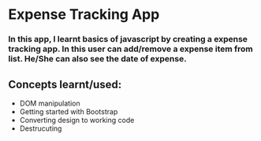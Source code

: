 # Expense Tracking App
### In this app, I learnt basics of javascript by creating a expense tracking app. In this user can add/remove a expense item from list. He/She can also see the date of expense.
## Concepts learnt/used:
* DOM manipulation
* Getting started with Bootstrap
* Converting design to working code
* Destrucuting